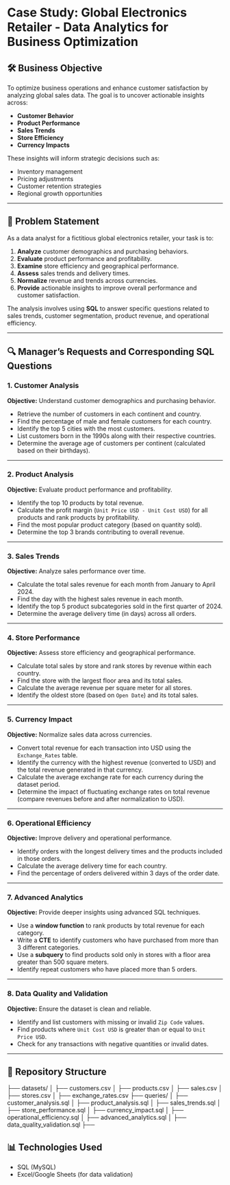 # Case Study: Global Electronics Retailer - Data Analytics for Business Optimization

## 🛠️ **Business Objective**
To optimize business operations and enhance customer satisfaction by analyzing global sales data. The goal is to uncover actionable insights across:
- **Customer Behavior**
- **Product Performance**
- **Sales Trends**
- **Store Efficiency**
- **Currency Impacts**

These insights will inform strategic decisions such as:
- Inventory management
- Pricing adjustments
- Customer retention strategies
- Regional growth opportunities

---

## 📝 **Problem Statement**
As a data analyst for a fictitious global electronics retailer, your task is to:

1. **Analyze** customer demographics and purchasing behaviors.
2. **Evaluate** product performance and profitability.
3. **Examine** store efficiency and geographical performance.
4. **Assess** sales trends and delivery times.
5. **Normalize** revenue and trends across currencies.
6. **Provide** actionable insights to improve overall performance and customer satisfaction.

The analysis involves using **SQL** to answer specific questions related to sales trends, customer segmentation, product revenue, and operational efficiency.

---

## 🔍 **Manager’s Requests and Corresponding SQL Questions**

### 1. **Customer Analysis**
**Objective:** Understand customer demographics and purchasing behavior.
- Retrieve the number of customers in each continent and country.
- Find the percentage of male and female customers for each country.
- Identify the top 5 cities with the most customers.
- List customers born in the 1990s along with their respective countries.
- Determine the average age of customers per continent (calculated based on their birthdays).

---

### 2. **Product Analysis**
**Objective:** Evaluate product performance and profitability.
- Identify the top 10 products by total revenue.
- Calculate the profit margin (`Unit Price USD - Unit Cost USD`) for all products and rank products by profitability.
- Find the most popular product category (based on quantity sold).
- Determine the top 3 brands contributing to overall revenue.

---

### 3. **Sales Trends**
**Objective:** Analyze sales performance over time.
- Calculate the total sales revenue for each month from January to April 2024.
- Find the day with the highest sales revenue in each month.
- Identify the top 5 product subcategories sold in the first quarter of 2024.
- Determine the average delivery time (in days) across all orders.

---

### 4. **Store Performance**
**Objective:** Assess store efficiency and geographical performance.
- Calculate total sales by store and rank stores by revenue within each country.
- Find the store with the largest floor area and its total sales.
- Calculate the average revenue per square meter for all stores.
- Identify the oldest store (based on `Open Date`) and its total sales.

---

### 5. **Currency Impact**
**Objective:** Normalize sales data across currencies.
- Convert total revenue for each transaction into USD using the `Exchange_Rates` table.
- Identify the currency with the highest revenue (converted to USD) and the total revenue generated in that currency.
- Calculate the average exchange rate for each currency during the dataset period.
- Determine the impact of fluctuating exchange rates on total revenue (compare revenues before and after normalization to USD).

---

### 6. **Operational Efficiency**
**Objective:** Improve delivery and operational performance.
- Identify orders with the longest delivery times and the products included in those orders.
- Calculate the average delivery time for each country.
- Find the percentage of orders delivered within 3 days of the order date.

---

### 7. **Advanced Analytics**
**Objective:** Provide deeper insights using advanced SQL techniques.
- Use a **window function** to rank products by total revenue for each category.
- Write a **CTE** to identify customers who have purchased from more than 3 different categories.
- Use a **subquery** to find products sold only in stores with a floor area greater than 500 square meters.
- Identify repeat customers who have placed more than 5 orders.

---

### 8. **Data Quality and Validation**
**Objective:** Ensure the dataset is clean and reliable.
- Identify and list customers with missing or invalid `Zip Code` values.
- Find products where `Unit Cost USD` is greater than or equal to `Unit Price USD`.
- Check for any transactions with negative quantities or invalid dates.

---

## 📂 **Repository Structure**
├── datasets/ │ ├── customers.csv │ ├── products.csv │ ├── sales.csv │ ├── stores.csv │ ├── exchange_rates.csv ├── queries/ │ ├── customer_analysis.sql │ ├── product_analysis.sql │ ├── sales_trends.sql │ ├── store_performance.sql │ ├── currency_impact.sql │ ├── operational_efficiency.sql │ ├── advanced_analytics.sql │ ├── data_quality_validation.sql ├── 

## 📊 Technologies Used
- SQL (MySQL)
- Excel/Google Sheets (for data validation)
